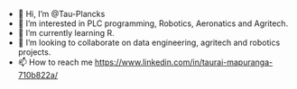 - 👋 Hi, I’m @Tau-Plancks
- 👀 I’m interested in PLC programming, Robotics, Aeronatics and Agritech.
- 🌱 I’m currently learning R.
- 💞️ I’m looking to collaborate on data engineering, agritech and robotics projects.
- 📫 How to reach me https://www.linkedin.com/in/taurai-mapuranga-710b822a/

<!---
Tau-Plancks/Tau-Plancks is a ✨ special ✨ repository because its `README.md` (this file) appears on your GitHub profile.
You can click the Preview link to take a look at your changes.
--->
